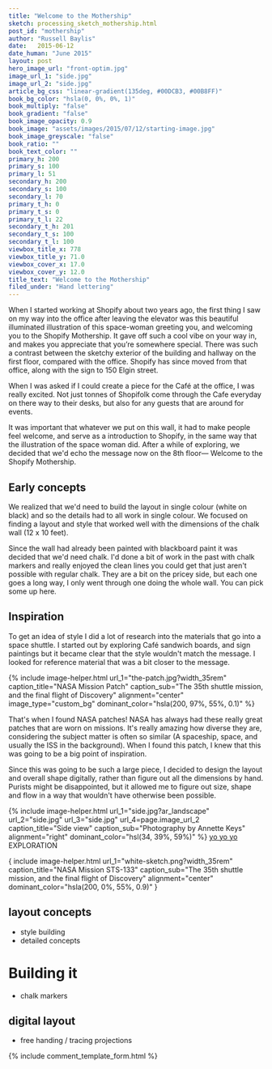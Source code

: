 ```yaml
---
title: "Welcome to the Mothership"
sketch: processing_sketch_mothership.html
post_id: "mothership"
author: "Russell Baylis"
date:   2015-06-12
date_human: "June 2015"
layout: post
hero_image_url: "front-optim.jpg"
image_url_1: "side.jpg"
image_url_2: "side.jpg"
article_bg_css: "linear-gradient(135deg, #00DCB3, #00B8FF)"
book_bg_color: "hsla(0, 0%, 0%, 1)"
book_multiply: "false"
book_gradient: "false"
book_image_opacity: 0.9
book_image: "assets/images/2015/07/12/starting-image.jpg"
book_image_greyscale: "false"
book_ratio: ""
book_text_color: ""
primary_h: 200
primary_s: 100
primary_l: 51
secondary_h: 200
secondary_s: 100
secondary_l: 70
primary_t_h: 0
primary_t_s: 0
primary_t_l: 22
secondary_t_h: 201
secondary_t_s: 100
secondary_t_l: 100
viewbox_title_x: 778
viewbox_title_y: 71.0
viewbox_cover_x: 17.0
viewbox_cover_y: 12.0
title_text: "Welcome to the Mothership"
filed_under: "Hand lettering"
---
```


When I started working at Shopify about two years ago, the first thing I saw on my way into the office after leaving the elevator was this beautiful illuminated illustration of this space-woman greeting you, and welcoming you to the Shopify Mothership. It gave off such a cool vibe on your way in, and makes you appreciate that you’re somewhere special. There was such a contrast between the sketchy exterior of the building and hallway on the first floor, compared with the office. Shopify has since moved from that office, along with the sign to 150 Elgin street.

When I was asked if I could create a piece for the Café at the office, I was really excited. Not just tonnes of Shopifolk come through the Cafe everyday on there way to their desks, but also for any guests that are around for events.

It was important that whatever we put on this wall, it had to make people feel welcome, and serve as a introduction to Shopify, in the same way that the illustration of the space woman did. After a while of exploring, we decided that we'd echo the message now on the 8th floor— Welcome to the Shopify Mothership.

## Early concepts
We realized that we'd need to build the layout in single colour (white on black) and so the details had to all work in single colour. We focused on finding a layout and style that worked well with the dimensions of the chalk wall (12 x 10 feet).

Since the wall had already been painted with blackboard paint it was decided that we'd need chalk. I'd done a bit of work in the past with chalk markers and really enjoyed the clean lines you could get that just aren't possible with regular chalk. They are a bit on the pricey side, but each one goes a long way, I only went through one doing the whole wall. You can pick some up here.

## Inspiration
To get an idea of style I did a lot of research into the materials that go into a space shuttle. I started out by exploring Café sandwich boards, and sign paintings but it became clear that the style wouldn't match the message. I looked for reference material that was a bit closer to the message.

{% include image-helper.html url_1="the-patch.jpg?width_35rem" caption_title="NASA Mission Patch" caption_sub="The 35th shuttle mission, and the final flight of Discovery" alignment="center" image_type="custom_bg" dominant_color="hsla(200, 97%, 55%, 0.1)" %}

That's when I found NASA patches! NASA has always had these really great patches that are worn on missions. It's really amazing how diverse they are, considering the subject matter is often so similar (A spaceship, space, and usually the ISS in the background). When I found this patch, I knew that this was going to be a big point of inspiration.

Since this was going to be such a large piece, I decided to design the layout and overall shape digitally, rather than figure out all the dimensions by hand. Purists might be disappointed, but it allowed me to figure out size, shape and flow in a way that wouldn't have otherwise been possible.

{% include image-helper.html url_1="side.jpg?ar_landscape" url_2="side.jpg" url_3="side.jpg" url_4=page.image_url_2  caption_title="Side view" caption_sub="Photography by Annette Keys" alignment="right" dominant_color="hsl(34, 39%, 59%)" %}
[yo yo yo](#)
EXPLORATION

{ include image-helper.html url_1="white-sketch.png?width_35rem" caption_title="NASA Mission STS-133" caption_sub="The 35th shuttle mission, and the final flight of Discovery" alignment="center" dominant_color="hsla(200, 0%, 55%, 0.9)" }

## layout concepts
- style building
- detailed concepts


# Building it
- chalk markers
## digital layout
- free handing / tracing projections

{% include comment_template_form.html %}

